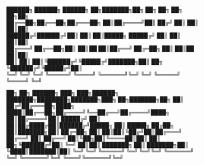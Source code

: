 ██████╗ ██████╗  ██████╗      ██╗███████╗██╗  ██╗    ██╗   ██╗     ██╗██╗         
██╔══██╗██╔══██╗██╔═══██╗     ██║██╔════╝██║ ██╔╝    ██║   ██║     ██║██║         
██████╔╝██████╔╝██║   ██║     ██║█████╗  █████╔╝     ██║   ██║     ██║██║         
██╔═══╝ ██╔══██╗██║   ██║██   ██║██╔══╝  ██╔═██╗     ██║   ██║██   ██║██║         
██║     ██║  ██║╚██████╔╝╚█████╔╝███████╗██║  ██╗    ╚██████╔╝╚█████╔╝██║         
╚═╝     ╚═╝  ╚═╝ ╚═════╝  ╚════╝ ╚══════╝╚═╝  ╚═╝     ╚═════╝  ╚════╝ ╚═╝         
                                                                                  
██╗  ██╗ ██████╗ ███╗   ███╗██████╗ ███████╗████████╗███████╗███╗   ██╗███████╗██╗
██║ ██╔╝██╔═══██╗████╗ ████║██╔══██╗██╔════╝╚══██╔══╝██╔════╝████╗  ██║██╔════╝██║
█████╔╝ ██║   ██║██╔████╔██║██████╔╝█████╗     ██║   █████╗  ██╔██╗ ██║███████╗██║
██╔═██╗ ██║   ██║██║╚██╔╝██║██╔═══╝ ██╔══╝     ██║   ██╔══╝  ██║╚██╗██║╚════██║██║
██║  ██╗╚██████╔╝██║ ╚═╝ ██║██║     ███████╗   ██║   ███████╗██║ ╚████║███████║██║
╚═╝  ╚═╝ ╚═════╝ ╚═╝     ╚═╝╚═╝     ╚══════╝   ╚═╝   ╚══════╝╚═╝  ╚═══╝╚══════╝╚═╝
                                                                                  

